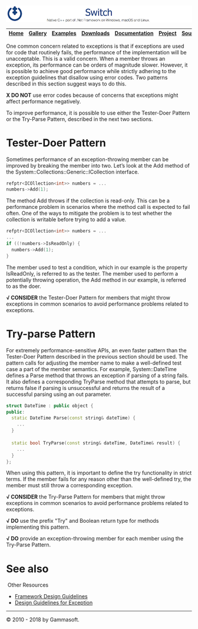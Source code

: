![Switch Header](Pictures/SwitchNativeC++port.png)

| [Home](Home.md) | [Gallery](Gallery.md) | [Examples](Examples.md) | [Downloads](Downloads.md) | [Documentation](Documentation.md) | [Project](https://sourceforge.net/projects/switchpro) | [Source](https://github.com/gammasoft71/switch) | [License](License.md) | [Contact](Contact.md) | [GAMMA Soft](https://gammasoft71.wixsite.com/gammasoft) |
|-----------------|-----------------------|-------------------------|-------------------------|-----------------------------------|-------------------------------------------------------|-------------------------------------------------|-----------------------|-----------------------|---------------------------------------------------------|

One common concern related to exceptions is that if exceptions are used for code that routinely fails, the performance of the implementation will be unacceptable. This is a valid concern. When a member throws an exception, its performance can be orders of magnitude slower. However, it is possible to achieve good performance while strictly adhering to the exception guidelines that disallow using error codes. Two patterns described in this section suggest ways to do this.

**X DO NOT** use error codes because of concerns that exceptions might affect performance negatively.

To improve performance, it is possible to use either the Tester-Doer Pattern or the Try-Parse Pattern, described in the next two sections.

# Tester-Doer Pattern

Sometimes performance of an exception-throwing member can be improved by breaking the member into two. Let’s look at the Add method of the System::Collections::Generic::ICollection<T> interface.

```c++
refptr<ICOllection<int>> numbers = ...
numbers->Add(1);
```

The method Add throws if the collection is read-only. This can be a performance problem in scenarios where the method call is expected to fail often. One of the ways to mitigate the problem is to test whether the collection is writable before trying to add a value.

```c++
refptr<ICOllection<int>> numbers = ...
...
if ((!numbers->IsReadOnly) {
  numbers->Add(1);
}
```

The member used to test a condition, which in our example is the property IsReadOnly, is referred to as the tester. The member used to perform a potentially throwing operation, the Add method in our example, is referred to as the doer.

**√ CONSIDER** the Tester-Doer Pattern for members that might throw exceptions in common scenarios to avoid performance problems related to exceptions.

# Try-parse Pattern

For extremely performance-sensitive APIs, an even faster pattern than the Tester-Doer Pattern described in the previous section should be used. The pattern calls for adjusting the member name to make a well-defined test case a part of the member semantics. For example, System::DateTime defines a Parse method that throws an exception if parsing of a string fails. It also defines a corresponding TryParse method that attempts to parse, but returns false if parsing is unsuccessful and returns the result of a successful parsing using an out parameter.

```c++
struct DateTime : public object {
public:
  static DateTime Parse(const string& dateTime) {
    ...
  }
 
  static bool TryParse(const string& dateTime, DateTime& result) {
    ...
  }
};
```

When using this pattern, it is important to define the try functionality in strict terms. If the member fails for any reason other than the well-defined try, the member must still throw a corresponding exception.

**√ CONSIDER** the Try-Parse Pattern for members that might throw exceptions in common scenarios to avoid performance problems related to exceptions.

**√ DO** use the prefix "Try" and Boolean return type for methods implementing this pattern.

**√ DO** provide an exception-throwing member for each member using the Try-Parse Pattern.

# See also
​
Other Resources

* [Framework Design Guidelines](FrameworkDesignGuidelines.md)
* [Design Guidelines for Exception](DesignGuidelinesForException.md)

______________________________________________________________________________________________

© 2010 - 2018 by Gammasoft.
